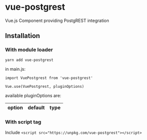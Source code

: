 # vue-postgrest
Vue.js Component providing PostgREST integration

## Installation

### With module loader

`yarn add vue-postgrest`

in main.js:
```
import VuePostgrest from 'vue-postgrest'

Vue.use(VuePostgrest, pluginOptions)
```

available pluginOptions are:

|option |default |type |
|-------|--------|-----|

### With script tag
Include `<script src="https://unpkg.com/vue-postgrest"></script>`
